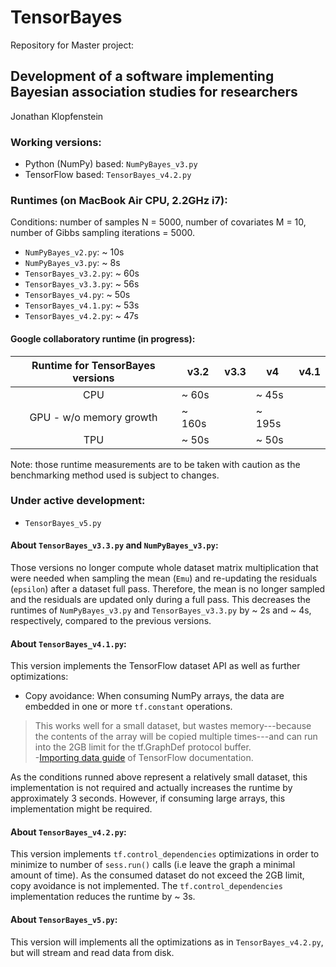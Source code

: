 # TensorBayes
Repository for Master project:

## Development of a software implementing Bayesian association studies for researchers    
Jonathan Klopfenstein

### Working versions:

- Python (NumPy) based: `NumPyBayes_v3.py`
- TensorFlow based: `TensorBayes_v4.2.py`

### Runtimes (on MacBook Air CPU, 2.2GHz i7):

Conditions: number of samples N = 5000, number of covariates M = 10, number of Gibbs sampling iterations = 5000.

- `NumPyBayes_v2.py`: ~ 10s
- `NumPyBayes_v3.py`: ~ 8s
- `TensorBayes_v3.2.py`: ~ 60s
- `TensorBayes_v3.3.py`: ~ 56s
- `TensorBayes_v4.py`: ~ 50s
- `TensorBayes_v4.1.py`: ~ 53s
- `TensorBayes_v4.2.py`: ~ 47s

#### Google collaboratory runtime (in progress):
| Runtime for TensorBayes versions 	| v3.2   	| v3.3 	| v4     	| v4.1 	|
|:-----------------------------------------------------------------:	|--------	|------	|--------	|------	|
| CPU                                                               	| ~ 60s  	|      	| ~ 45s  	|      	|
| GPU - w/o memory growth                                           	| ~ 160s 	|      	| ~ 195s 	|      	|
| TPU                                                               	| ~ 50s  	|      	| ~ 50s  	|      	|

Note: those runtime measurements are to be taken with caution as the benchmarking method used is subject to changes.

### Under active development:

- `TensorBayes_v5.py`

#### About `TensorBayes_v3.3.py` and `NumPyBayes_v3.py`:
Those versions no longer compute whole dataset matrix multiplication that were needed when sampling the mean (`Emu`) and re-updating the residuals (`epsilon`) after a dataset full pass. Therefore, the mean is no longer sampled and the residuals are updated only during a full pass. This decreases the runtimes of `NumPyBayes_v3.py` and `TensorBayes_v3.3.py` by ~ 2s and ~ 4s, respectively, compared to the previous versions.
  
#### About `TensorBayes_v4.1.py`:    

This version implements the TensorFlow dataset API as well as further optimizations:
- Copy avoidance: When consuming NumPy arrays, the data are embedded in one or more `tf.constant` operations. 
> This works well for a small dataset, but wastes memory---because the contents of the array will be copied multiple times---and can run into the 2GB limit for the tf.GraphDef protocol buffer.    
>  -[Importing data guide](https://www.tensorflow.org/guide/datasets#consuming_numpy_arrays) of TensorFlow documentation.

As the conditions runned above represent a relatively small dataset, this implementation is not required and actually increases the runtime by approximately 3 seconds. However, if consuming large arrays, this implementation might be required.

#### About `TensorBayes_v4.2.py`:    

This version implements `tf.control_dependencies` optimizations in order to minimize to number of `sess.run()` calls (i.e leave the graph a minimal amount of time). As the consumed dataset do not exceed the 2GB limit, copy avoidance is not implemented. The `tf.control_dependencies` implementation reduces the runtime by ~ 3s.

#### About `TensorBayes_v5.py`:   
This version will implements all the optimizations as in `TensorBayes_v4.2.py`, but will stream and read data from disk.
